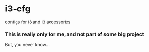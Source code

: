 # i3-cfg
configs for i3 and i3 accessories


### This is really only for me, and not part of some big project
But, you never know...
